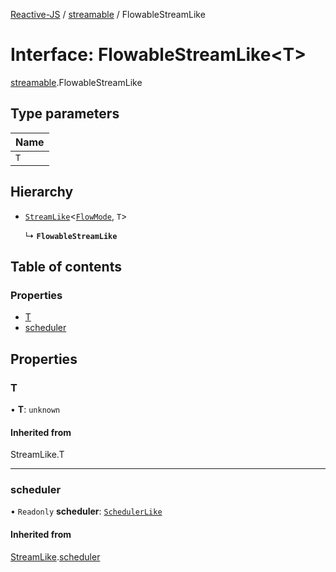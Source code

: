 [Reactive-JS](../README.md) / [streamable](../modules/streamable.md) / FlowableStreamLike

# Interface: FlowableStreamLike<T\>

[streamable](../modules/streamable.md).FlowableStreamLike

## Type parameters

| Name |
| :------ |
| `T` |

## Hierarchy

- [`StreamLike`](streamable.StreamLike.md)<[`FlowMode`](../modules/streamable.md#flowmode), `T`\>

  ↳ **`FlowableStreamLike`**

## Table of contents

### Properties

- [T](streamable.FlowableStreamLike.md#t)
- [scheduler](streamable.FlowableStreamLike.md#scheduler)

## Properties

### T

• **T**: `unknown`

#### Inherited from

StreamLike.T

___

### scheduler

• `Readonly` **scheduler**: [`SchedulerLike`](scheduler.SchedulerLike.md)

#### Inherited from

[StreamLike](streamable.StreamLike.md).[scheduler](streamable.StreamLike.md#scheduler)
